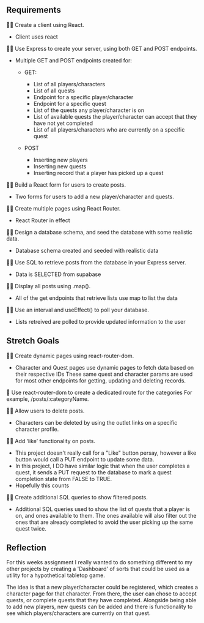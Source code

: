 ## Requirements

🎯✅ Create a client using React.

- Client uses react

🎯✅ Use Express to create your server, using both GET and POST endpoints.

- Multiple GET and POST endpoints created for:

  - GET:

    - List of all players/characters
    - List of all quests
    - Endpoint for a specific player/character
    - Endpoint for a specific quest
    - List of the quests any player/character is on
    - List of available quests the player/character can accept that they have not yet completed
    - List of all players/characters who are currently on a specific quest

  - POST
    - Inserting new players
    - Inserting new quests
    - Inserting record that a player has picked up a quest

🎯✅ Build a React form for users to create posts.

- Two forms for users to add a new player/character and quests.

🎯✅ Create multiple pages using React Router.

- React Router in effect

🎯✅ Design a database schema, and seed the database with some realistic data.

- Database schema created and seeded with realistic data

🎯✅ Use SQL to retrieve posts from the database in your Express server.

- Data is SELECTED from supabase

🎯✅ Display all posts using .map().

- All of the get endpoints that retrieve lists use map to list the data

🎯✅ Use an interval and useEffect() to poll your database.

- Lists retreived are polled to provide updated information to the user

## Stretch Goals

🏹✅ Create dynamic pages using react-router-dom.

- Character and Quest pages use dynamic pages to fetch data based on their respective IDs These same quest and character params are used for most other endpoints for getting, updating and deleting records.

🏹 Use react-router-dom to create a dedicated route for the categories
For example, /posts/:categoryName.

🏹✅ Allow users to delete posts.

- Characters can be deleted by using the outlet links on a specific character profile.

🏹✅ Add ‘like’ functionality on posts.

- This project doesn't really call for a "Like" button persay, however a like button would call a PUT endpoint to update some data.
- In this project, I DO have similar logic that when the user completes a quest, it sends a PUT request to the database to mark a quest completion state from FALSE to TRUE.
- Hopefully this counts

🏹✅ Create additional SQL queries to show filtered posts.

- Additional SQL queries used to show the list of quests that a player is on, and ones available to them. The ones available will also filter out the ones that are already completed to avoid the user picking up the same quest twice.

## Reflection

For this weeks assignment I really wanted to do something different to my other projects by creating a 'Dashboard' of sorts that could be used as a utility for a hypothetical tabletop game.

The idea is that a new player/character could be registered, which creates a character page for that character. From there, the user can chose to accept quests, or complete quests that they have completed. Alongside being able to add new players, new quests can be added and there is functionality to see which players/characters are currently on that quest.
